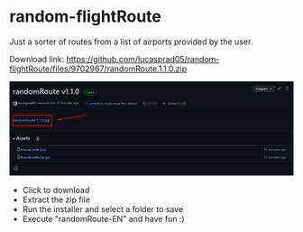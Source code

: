 # random-flightRoute
Just a sorter of routes from a list of airports provided by the user.

Download link:
https://github.com/lucasprad05/random-flightRoute/files/9702967/randomRoute.1.1.0.zip

<img src="./assets/instruction.png">

- Click to download
- Extract the zip file
- Run the installer and select a folder to save
- Execute "randomRoute-EN" and have fun :)
